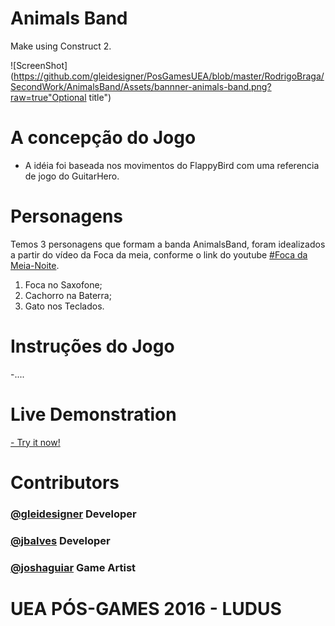 # Animals Band

Make using Construct 2.

![ScreenShot](https://github.com/gleidesigner/PosGamesUEA/blob/master/RodrigoBraga/SecondWork/AnimalsBand/Assets/bannner-animals-band.png?raw=true"Optional title")

# A concepção do Jogo
- A idéia foi baseada nos movimentos do FlappyBird com uma referencia de jogo do GuitarHero.

# Personagens
Temos 3 personagens que formam a banda AnimalsBand, foram idealizados a partir do vídeo da Foca da meia, conforme o link do youtube [#Foca da Meia-Noite](https://www.youtube.com/channel/UCJiMCxLM1sN8hzp1j-z7U9w).

1. Foca no Saxofone;
2. Cachorro na Baterra;
3. Gato nos Teclados.

# Instruções do Jogo
-....

# Live Demonstration
[- Try it now!](https://jbalves.github.io/AnimalsBand/)

# Contributors

### [@gleidesigner](https://github.com/gleidesigner) Developer
### [@jbalves](https://github.com/jbalves) Developer
### [@joshaguiar](https://github.com/joshaguiar) Game Artist

# UEA PÓS-GAMES 2016 - LUDUS
